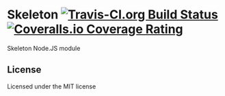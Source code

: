 # Skeleton [![Travis-CI.org Build Status](https://img.shields.io/travis/Qix-/node-skeleton.svg?style=flat-square)](https://travis-ci.org/Qix-/node-skeleton) [![Coveralls.io Coverage Rating](https://img.shields.io/coveralls/Qix-/node-skeleton.svg?style=flat-square)](https://coveralls.io/r/Qix-/node-skeleton)
Skeleton Node.JS module

## License
Licensed under the MIT license
